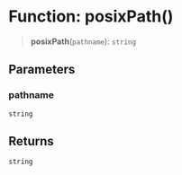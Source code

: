 # Function: posixPath()

> **posixPath**(`pathname`): `string`

## Parameters

### pathname

`string`

## Returns

`string`
